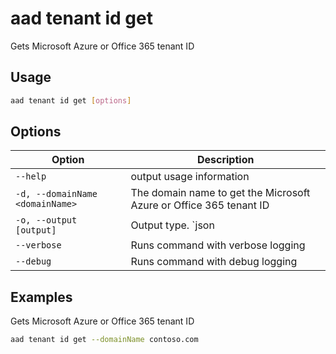 # aad tenant id get

Gets Microsoft Azure or Office 365 tenant ID

## Usage

```sh
aad tenant id get [options]
```

## Options

Option|Description
------|-----------
`--help`|output usage information
`-d, --domainName <domainName>`|The domain name to get the Microsoft Azure or Office 365 tenant ID
`-o, --output [output]`|Output type. `json|text`. Default `text`
`--verbose`|Runs command with verbose logging
`--debug`|Runs command with debug logging

## Examples

Gets Microsoft Azure or Office 365 tenant ID

```sh
aad tenant id get --domainName contoso.com
```
